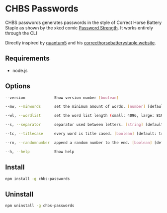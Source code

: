 # CHBS Passwords

CHBS passwords generates passwords in the style of Correct Horse Battery Staple as shown by the xkcd comic [Password Strength](https://xkcd.com/936/). It works entirely through the CLI

Directly inspired by [quantum5](https://github.com/quantum5/correcthorsebatterystaplehttps://github.com/quantum5) and his [correcthorsebatterystaple website](https://correcthorse.pw/).

## Requirements

- node.js

## Options

```bash
--version             Show version number [boolean]

--mw, --minwords      set the minimum amount of words. [number] [default: 4]

--wl, --wordlist      set the word list length (small: 4096, large: 8192) [string] [default: "small"]

--s, --separator      separator used between letters. [string] [default: "-"]

--tc, --titlecase     every word is title cased. [boolean] [default: true]

--rn, --randomnumber  append a random number to the end. [boolean] [default: true]

--h, --help           Show help
```

## Install

```bash
npm install -g chbs-passwords
```

## Uninstall

```bash
npm uninstall -g chbs-passwords
```